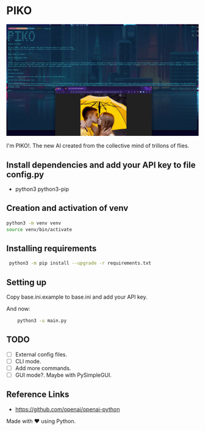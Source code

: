 # PIKO

![piko.png](res/piko.png)

I'm PIKO!. The new AI created from the collective mind of trillons of flies.

## Install dependencies and add your API key to file config.py

* python3 python3-pip

## Creation and activation of venv

```sh
python3 -m venv venv
source venv/bin/activate
```

## Installing requirements

```sh
 python3 -m pip install --upgrade -r requirements.txt
```

## Setting up

Copy base.ini.example to base.ini and add your API key.

And now:

```bash
    python3 -u main.py
```

## TODO

* [ ] External config files.
* [ ] CLI mode.
* [ ] Add more commands.
* [ ] GUI mode?. Maybe with PySimpleGUI.

## Reference Links

* <https://github.com/openai/openai-python>

Made with :heart: using Python.
